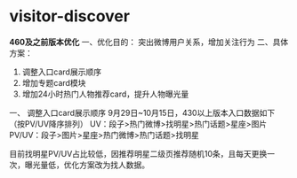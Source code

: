 visitor-discover
================

**460及之前版本优化**
一、优化目的：
突出微博用户关系，增加关注行为
二、具体方案： 
1.	调整入口card展示顺序
2.	增加专题card模块
3.	增加24小时热门人物推荐card，提升人物曝光量

一、	调整入口card展示顺序
9月29日~10月15日，430以上版本入口数据如下（按PV/UV降序排列）
UV：段子>热门微博>找明星>热门话题>星座>图片
PV/UV：段子>图片>星座>热门微博>热门话题>找明星
 

目前找明星PV/UV占比较低，因推荐明星二级页推荐随机10条，且每天更换一次，曝光量低，优化方案改为找人数据。

 
